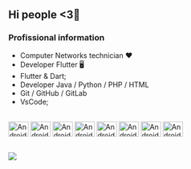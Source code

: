 ## Hi people <3👋
### Profissional information 
 * Computer Networks technician ❤
 * Developer Flutter 🖥️
 * Flutter & Dart;
 * Developer Java / Python / PHP / HTML 
 * Git / GitHub / GitLab
 * VsCode;

 <div style="display: inline_block"><br>
  <img align="center" alt="Android" height="30" width="40" src="https://cdn.jsdelivr.net/gh/devicons/devicon/icons/git/git-plain-wordmark.svg" />
<img align="center" alt="Android" height="30" width="40" src="https://cdn.jsdelivr.net/gh/devicons/devicon/icons/html5/html5-original.svg" />
  <img align="center" alt="Android" height="30" width="40" src="https://cdn.jsdelivr.net/gh/devicons/devicon/icons/python/python-original.svg" />
  <img align="center" alt="Android" height="30" width="40" src="https://cdn.jsdelivr.net/gh/devicons/devicon/icons/java/java-original.svg" />
  <img align="center" alt="Android" height="30" width="40" src="https://cdn.jsdelivr.net/gh/devicons/devicon/icons/flutter/flutter-original.svg" />
 <img align="center" alt="Android" height="30" width="40" src="https://cdn.jsdelivr.net/gh/devicons/devicon/icons/dart/dart-original.svg" />
<img align="center" alt="Android" height="30" width="40" src="https://cdn.jsdelivr.net/gh/devicons/devicon/icons/gitlab/gitlab-original.svg" /> 
<img align="center" alt="Android" height="30" width="40" src="https://cdn.jsdelivr.net/gh/devicons/devicon/icons/vscode/vscode-original.svg" />
</div>
<br/>

<a href="http://www.linkedin.com/in/juliacostadonascimento" target="_blank"><img src="https://img.shields.io/badge/-LinkedIn-%230077B5?style=for-the-badge&logo=linkedin&logoColor=white" target="_blank"></a>


<!--
**JuliaaNasc/JuliaaNasc** is a ✨ _special_ ✨ repository because its `README.md` (this file) appears on your GitHub profile.
        
Here are some ideas to get you started:

- 🔭 I’m currently working on ...
- 🌱 I’m currently learning ...
- 👯 I’m looking to collaborate on ...
- 🤔 I’m looking for help with ...
- 💬 Ask me about ...
- 📫 How to reach me: ...
- 😄 Pronouns: ...
- ⚡ Fun fact: ...
-->
